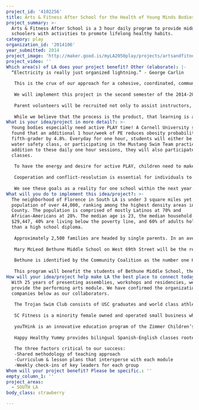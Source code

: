 ```yaml
---
project_id: '4102256'
title: Arts & Fitness After School for the Health of Young Minds Bodies and Spirits
project_summary: >-
  Arts & Fitness After School is a 3 hour daily program to provide middle
  schoolers with activities to promote lifelong healthy habits.
category: play
organization_id: '2014106'
year_submitted: 2014
project_image: 'http://maker.good.is/myLA2050play/projects/artsandfitness.html'
project_video: ''
Which area(s) of LA does your project benefit? Other (elaborate): |-
  “Electricity is really just organized lightning.” - George Carlin
   
   This is the crux of our approach for a cohesive, coordinated, community-based after school program. In an organized collaboration to create an electric and dynamic after school program, we will harness the lightning power of established groups who are experts in each of their fields and have a track record of providing enrichment classes in LA schools.
   
   We will implement this project in the second semester of the 2014-2015 school year. The first pod will begin on Jan 12th and the second will run till April 10th. With structured 6 week pods, we will work with students for 3 hours everyday after the bell rings. Two cohorts of 3 groups of 20 will rotate every hour, participating in each module. So while one group is in the water safety program, the second will be learning the four emotions through improv, and the third would be practicing yoga and mindfulness exercises. Another day, they would rotate between creative writing, learning the components of competitive swimming, and preparing a meal with produce from farmers markets. Several times a week, the students will also tend to the community garden.
   
   Parent volunteers will be recruited not only to assist instructors, but to participate in the activities themselves. They will help with the garden, learn a dance routine, and become informed about water safety. 
   
   While we believe that the process is the product, that learning is a lifestyle and has no finish line, we also believe in the empowerment of students to share their experience with their local community. Parents will help host a culmination festival in the week of April 13th. Students will present work-in-progress artistic pieces, serve healthy food they have prepared, and engage in a dialogue of their experience in the program. Open to the local community, we will also live stream the event in order to share it with the global community.
What is your idea/project in more detail?: >-
  Young bodies especially need active PLAY time! A Cornell University study
  found that an additional 1 hour/week of PE reduces obesity probability of a
  fifth-grader by 4.8%. Everyday for one hour, students will either be in a
  water safety class, or participating in the Mustang Swim Team practice. In
  addition to these daily one hour sessions, they will also participate in yoga
  classes.
   
   To have the energy and desire for active PLAY, children need to make better food choices. UC Davis and UC Berkeley cost-benefit analysis showed for every $1 spent on nutrition education, between $3.67-$8.34 is saved in health care costs. Nutrition education will be disseminated through improv exercises and through hands-on cooking classes.
   
   Cooperation and conflict-resolution is essential for individuals to PLAY together. The US Departments of Education and Justice Report shows students in after school programs have fewer behavioral problems, more self-confidence and can handle conflicts better than non-involved students. Instructors will be trained in how to work cooperatively with their students, how to use positive reinforcement, and use any conflicts as teachable moments.
   
   We see these goals as a reality for one school within the next year. By 2050, we aspire to have Arts & Fitness After School implemented county wide in Los Angeles.
What will you do to implement this idea/project?: >-
  The neighborhood of Florence in South LA is under 3 square miles yet has a
  population of over 44,000, ranking among the highest density areas in LA
  County. The population is comprised of mostly Latinos at 70% and
  African-Americans at 28%. The median age is 23, the median household income is
  $29,447, 40% are living below the poverty line, and 60% of adults hold less
  than a high school diploma.
   
   Approximately 2,500 families are headed by single parents. In an average week, the residents of Florence will experience 13 violent crimes and 23 property crimes.
   
   Mary McLeod Bethune Middle School on West 69th Street will be the recipient school for this project. A Title 1 school, Bethune has an an enrollment of approximately 2,500 6th - 8th Grade students. In 2013 CA State Tests, 71.7% of Bethune’s students scored below proficiency in Language Arts and 72.1% below proficiency in Mathematics. According to the CA State Department of Education, Bethune’s Academic Performance Index is 1/10 with 10 being the highest.
   
   Bethune is identified by the Community Coalition as the number one Highest Need middle school in all of LAUSD. Students in High Need schools are almost 5 times as likely to be exposed to gun violence, have 3.5 times the number of students in foster care, and nearly 4 times the number of drop-outs as compared to Low Need schools.
   
   This program will benefit the students of Bethune Middle School, their families and their community.
How will your idea/project help make LA the best place to connect today? In LA2050?: >-
  With 25 years of presenting assemblies, workshops and residencies, we will
  provide the performing arts module. We have confirmed the organizations and
  companies below as our collaborators. 
   
   The Trojan Swim Club consists of USC graduates and world class athletes from 15 different nations, representing five of the world's continents. Their Outreach Program is aimed at empowering disadvantaged youth in the Los Angeles area and neighboring communities of USC. A benefit of this partnership is that they are already working with Bethune Middle School by reviving the Mustang Swim Team in an otherwise dormant pool facility on their campus. This will be our first time working together.
   
   SC Fitness is a minority female owned and operated small business whose mission is to improve the life of their community through enjoyable exercise with a strong dance influence. SC Fitness was our main collaborator when creating the pilot program of Arts & Fitness After School for Elementary, and was able to underwrite the costs through a Lululemon Athletica Metta Grant. As our collaborator, SC Fitness brings a staff certified by AAFA Youth Fitness, AFTA Group Fitness and dance instructors in Zumba and Ballet.
   
   youTHink is an innovative education program of the Zimmer Children’s Museum which uses the power of art to foster critical thinking, engage diverse learners, promote literacy and serve as a tool for social change. They provide art/education lessons in LA area public schools along with professional development opportunities for teachers. Youth Services provide meaningful art, leadership and community involvement opportunities for middle and high school youth beyond the classroom. This will be our first time working with youTHink.
   
   Happy Healthy Yummy provides bilingual Spanish-English classes rooted in an experiential and experimental hands-on cooking and tasting process. Through continued exposure, and not force, students are introduced to new foods, see others enjoy them, and eventually make their own decision to try new things. Students cook vegetarian seasonal dishes based on available produce to promote seasonal eating. What is most beneficial to working with HHY for the first time is that these classes can be taught without the need of a traditional kitchen.
   
   The three factors critical to our success:
   -Shared methodology of teaching approach 
   -Curriculum & lesson plans that intersperse with each module
   -Weekly check-ins of key leaders for each group
Whom will your project benefit? Please be specific.: ''
empty_column_1: ''
project_areas:
  - SOUTH LA
body_class: strawberry

---
```

